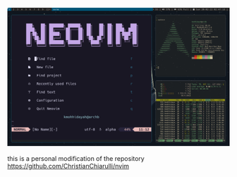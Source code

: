 ![nvim](/nvim.png)
<br>
<br>
this is a personal modification of the repository https://github.com/ChristianChiarulli/nvim
